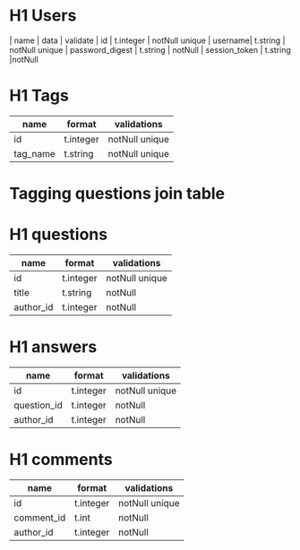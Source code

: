 # H1 Users

| name | data | validate
|  id  |  t.integer | notNull unique
| username| t.string | notNull unique
| password_digest | t.string | notNull
| session_token | t.string |notNull

# H1 Tags
name | format | validations
--------|--------------|-----------
| id | t.integer | notNull unique
| tag_name | t.string | notNull unique

# Tagging questions join table

# H1 questions

name | format | validations
--------|--------------|-----------
| id | t.integer | notNull unique
|title | t.string | notNull
|author_id | t.integer | notNull

# H1 answers

name | format | validations
--------|--------------|-----------
| id | t.integer | notNull unique
| question_id | t.integer| notNull
| author_id |t.integer |notNull

# H1 comments

name | format | validations
--------|--------------|-----------
| id | t.integer | notNull unique
| comment_id | t.int |notNull
| author_id |t.integer | notNull
